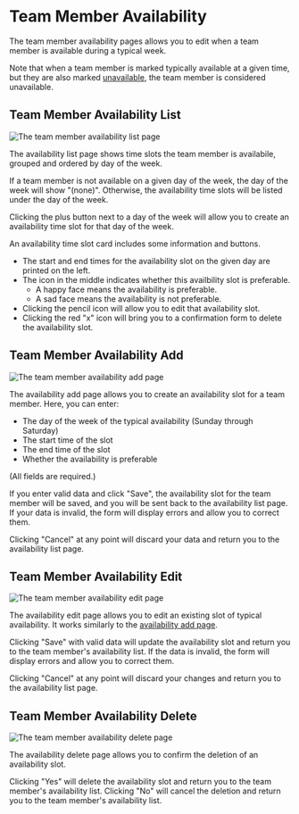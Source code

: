 # Team Member Availability

The team member availability pages allows you to edit when a team member is available during a typical week.

Note that when a team member is marked typically available at a given time, but they are also marked [unavailable](./3.4_unavailability.md), the team member is considered unavailable.

## Team Member Availability List

![The team member availability list page](./images/availability_list.png)

The availability list page shows time slots the team member is availabile, grouped and ordered by day of the week.

If a team member is not available on a given day of the week, the day of the week will show "(none)".
Otherwise, the availability time slots will be listed under the day of the week.

Clicking the plus button next to a day of the week will allow you to create an availability time slot for that day of the week.

An availability time slot card includes some information and buttons.

* The start and end times for the availability slot on the given day are printed on the left.
* The icon in the middle indicates whether this availbility slot is preferable.
  * A happy face means the availability is preferable.
  * A sad face means the availability is not preferable.
* Clicking the pencil icon will allow you to edit that availability slot.
* Clicking the red "x" icon will bring you to a confirmation form to delete the availability slot.

## Team Member Availability Add

![The team member availability add page](./images/availability_add.png)

The availability add page allows you to create an availability slot for a team member.
Here, you can enter:

* The day of the week of the typical availability (Sunday through Saturday)
* The start time of the slot
* The end time of the slot
* Whether the availability is preferable

(All fields are required.)

If you enter valid data and click "Save", the availability slot for the team member will be saved, and you will be sent back to the availability list page. If your data is invalid, the form will display errors and allow you to correct them.

Clicking "Cancel" at any point will discard your data and return you to the availability list page.

## Team Member Availability Edit

![The team member availability edit page](./images/availability_edit.png)

The availability edit page allows you to edit an existing slot of typical availability.
It works similarly to the [availability add page](#team-member-availability-add).

Clicking "Save" with valid data will update the availability slot and return you to the team member's availability list. If the data is invalid, the form will display errors and allow you to correct them.

Clicking "Cancel" at any point will discard your changes and return you to the availability list page.

## Team Member Availability Delete

![The team member availability delete page](./images/availability_delete.png)

The availability delete page allows you to confirm the deletion of an availability slot.

Clicking "Yes" will delete the availability slot and return you to the team member's availability list.
Clicking "No" will cancel the deletion and return you to the team member's availability list.
